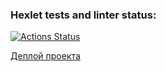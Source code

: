 ### Hexlet tests and linter status:
[![Actions Status](https://github.com/pavlovkeith/frontend-project-12/actions/workflows/hexlet-check.yml/badge.svg)](https://github.com/pavlovkeith/frontend-project-12/actions)

[Деплой проекта](https://your-deployed-app-link.render.com)
